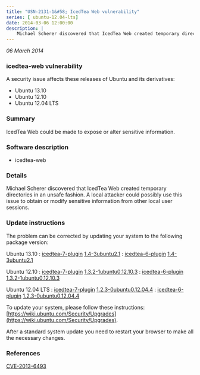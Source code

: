 ```yaml
---
title: "USN-2131-1&#58; IcedTea Web vulnerability"
series: [ ubuntu-12.04-lts]
date: 2014-03-06 12:00:00
description: |
    Michael Scherer discovered that IcedTea Web created temporary directories in an unsafe fashion. A local attacker could possibly use this issue to obtain or modify sensitive information from other local user sessions. 
--- 
```

 
 

*06 March 2014*

### icedtea-web vulnerability

A security issue affects these releases of Ubuntu and its derivatives:

* Ubuntu 13.10
* Ubuntu 12.10
* Ubuntu 12.04 LTS

### Summary

IcedTea Web could be made to expose or alter sensitive information. 

### Software description

* icedtea-web 

### Details

Michael Scherer discovered that IcedTea Web created temporary directories in an unsafe fashion. A local attacker could possibly use this issue to obtain or modify sensitive information from other local user sessions. 

### Update instructions

The problem can be corrected by updating your system to the following package version:

Ubuntu 13.10
 : [icedtea-7-plugin](https://launchpad.net/ubuntu/+source/icedtea-web) <span> [1.4-3ubuntu2.1](https://launchpad.net/ubuntu/+source/icedtea-web/1.4-3ubuntu2.1) </span> 
 : [icedtea-6-plugin](https://launchpad.net/ubuntu/+source/icedtea-web) <span> [1.4-3ubuntu2.1](https://launchpad.net/ubuntu/+source/icedtea-web/1.4-3ubuntu2.1) </span> 

Ubuntu 12.10
 : [icedtea-7-plugin](https://launchpad.net/ubuntu/+source/icedtea-web) <span> [1.3.2-1ubuntu0.12.10.3](https://launchpad.net/ubuntu/+source/icedtea-web/1.3.2-1ubuntu0.12.10.3) </span> 
 : [icedtea-6-plugin](https://launchpad.net/ubuntu/+source/icedtea-web) <span> [1.3.2-1ubuntu0.12.10.3](https://launchpad.net/ubuntu/+source/icedtea-web/1.3.2-1ubuntu0.12.10.3) </span> 

Ubuntu 12.04 LTS
 : [icedtea-7-plugin](https://launchpad.net/ubuntu/+source/icedtea-web) <span> [1.2.3-0ubuntu0.12.04.4](https://launchpad.net/ubuntu/+source/icedtea-web/1.2.3-0ubuntu0.12.04.4) </span> 
 : [icedtea-6-plugin](https://launchpad.net/ubuntu/+source/icedtea-web) <span> [1.2.3-0ubuntu0.12.04.4](https://launchpad.net/ubuntu/+source/icedtea-web/1.2.3-0ubuntu0.12.04.4) </span> 

To update your system, please follow these instructions: [https://wiki.ubuntu.com/Security/Upgrades](https://wiki.ubuntu.com/Security/Upgrades).

After a standard system update you need to restart your browser to make all the necessary changes. 

### References

 
 [CVE-2013-6493](http://people.ubuntu.com/~ubuntu-security/cve/CVE-2013-6493)
 

